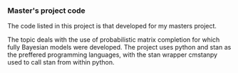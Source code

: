 ### Master's project code

The code listed in this project is that developed for my masters project. 

The topic deals with the use of probabilistic matrix completion for which fully Bayesian models were developed.
The project uses python and stan as the preffered programming languages, with the stan wrapper cmstanpy used to
call stan from within python.
